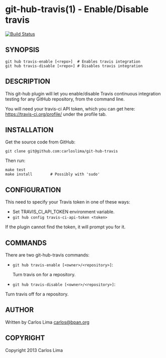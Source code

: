 git-hub-travis(1) - Enable/Disable travis
==========================================

[![Build Status](https://travis-ci.org/carloslima/git-hub-travis.png?branch=master)](https://travis-ci.org/carloslima/git-hub-travis)

## SYNOPSIS

    git hub travis-enable [<repo>]  # Enables travis integration
    git hub travis-disable [<repo>] # Disables travis integration

## DESCRIPTION

This git-hub plugin will let you enable/disable Travis continuous integration
testing for any GitHub repository, from the command line.

You will need your travis-ci API token, which you can get here:
https://travis-ci.org/profile/ under the profile tab.

## INSTALLATION

Get the source code from GitHub:

    git clone git@github.com:carloslima/git-hub-travis

Then run:

    make test
    make install        # Possibly with 'sudo'

## CONFIGURATION

This need to specify your Travis token in one of these ways:

* Set TRAVIS_CI_API_TOKEN environment variable.
* `git hub config travis-ci-api-token <token>`

If the plugin cannot find the token, it will prompt you for it.

## COMMANDS

There are two git-hub-travis commands:

* `git hub travis-enable [<owner>/<repository>]`:

    Turn travis on for a repository.

* `git hub travis-disable [<owner>/<repository>]`:

Turn travis off for a repository.

## AUTHOR

Written by Carlos Lima <carlos@bpan.org>

## COPYRIGHT

Copyright 2013 Carlos Lima
